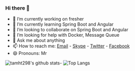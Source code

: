 ### Hi there 👋

- 🔭 I’m currently working on fresher
- 🌱 I’m currently learning Spring Boot and Angular
- 👯 I’m looking to collaborate on Spring Boot and Angular
- 🤔 I’m looking for help with Docker, Message Queue
- 💬 Ask me about anything
- 📫 How to reach me: [Email](tamht298@gmail.com) - [Skype](thanhtam28ss@gmail.com) - [Twitter](https://twitter.com/matth0998) - [Facebook](https://facebook.com/matth0998)
- 😄 Pronouns: Mr

![tamht298's github stats](https://github-readme-stats.vercel.app/api?username=tamht298&show_icons=true)- ![Top Langs](https://github-readme-stats.vercel.app/api/top-langs/?username=tamht298&show_icons=true)
